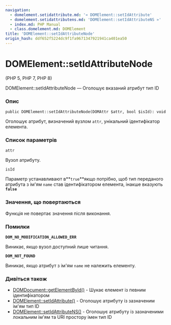 ```yaml
---
navigation:
  - domelement.setidattribute.md: '« DOMElement::setIdAttribute'
  - domelement.setidattributens.md: 'DOMElement::setIdAttributeNS »'
  - index.md: PHP Manual
  - class.domelement.md: DOMElement
title: 'DOMElement::setIdAttributeNode'
origin_hash: ddf652f5224dc9f1fa9671347921941ca401ea50
---
```

# DOMElement::setIdAttributeNode

(PHP 5, PHP 7, PHP 8)

DOMElement::setIdAttributeNode — Оголошує вказаний атрибут тип ID

### Опис

```methodsynopsis
public DOMElement::setIdAttributeNode(DOMAttr $attr, bool $isId): void
```

Оголошує атрибут, визначений вузлом `attr`, унікальний ідентифікатор елемента.

### Список параметрів

`attr`

Вузол атрибуту.

`isId`

Параметр устанавливают в\*\*`true`\*\*якщо потрібно, щоб тип переданого атрибута з ім'ям `name` став ідентифікатором елемента, інакше вказують **`false`**

### Значення, що повертаються

Функція не повертає значення після виконання.

### Помилки

**`DOM_NO_MODIFICATION_ALLOWED_ERR`**

Виникає, якщо вузол доступний лише читання.

**`DOM_NOT_FOUND`**

Виникає, якщо атрибут з ім'ям `name` не належить елементу.

### Дивіться також

-   [DOMDocument::getElementById()](domdocument.getelementbyid.md) \- Шукає елемент із певним ідентифікатором
-   [DOMElement::setIdAttribute()](domelement.setidattribute.md) \- Оголошує атрибуту із зазначеним ім'ям тип ID
-   [DOMElement::setIdAttributeNS()](domelement.setidattributens.md) \- Оголошує атрибуту із зазначеними локальним ім'ям та URI простору імен тип ID
